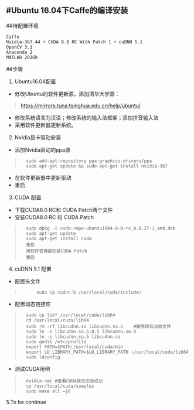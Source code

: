 

#Ubuntu 16.04下Caffe的编译安装
--

##待配置环境

	Caffe
	Nvidia-367.44 + CUDA 8.0 RC With Patch 1 + cuDNN 5.1
	OpenCV 3.1
	Anaconda 2
	MATLAB 2016b

##步骤

1. Ubuntu16.04配置
- 修改Ubuntu的软件更新源，添加清华大学源：

>https://mirrors.tuna.tsinghua.edu.cn/help/ubuntu/  

- 修改系统语言为汉语；修改系统的输入法框架；添加拼音输入法
- 采用软件更新器更新系统。

2. Nvidia显卡驱动安装
- 添加Nvidia驱动的ppa源

>		sudo add-apt-repository ppa:graphics-drivers/ppa
>		sudo apt-get update && sudo apt-get install nvidia-367

- 在软件更新器中更新驱动
- 重启
3. CUDA 配置

- 下载CUDA8.0 RC和 CUDA Patch两个文件
- 安装CUDA8.0 RC 和 CUDA Patch

>   	sudo dpkg -i cuda-repo-ubuntu1604-8-0-rc_8.0.27-1_amd.deb
>   	sudo apt-get update
>   	sudo apt-get install cuda
>  		重启
>   	用软件管理器安装CUDA Patch
>   	重启

4. cuDNN 5.1 配置
- 配置头文件
>   		sudo cp cudnn.h /usr/local/cuda/include/
- 配置动态链接库


>   	sudo cp lib* /usr/local/cuda/lib64
>   	cd /usr/local/cuda/lib64
>   	sudo rm -rf libcudnn.so libcudnn.so.5    #删除原有动态文件
>   	sudo ln -s libcudnn.so.5.0.5 libcudnn.so.5
>   	sudo ln -s libcudnn.so.5 libcudnn.so
>   	sudo gedit /etc/profile
>   	export PATH=$PATH:/usr/local/cuda/bin
>   	export LD_LIBRARY_PATH=$LD_LIBRARY_PATH :/usr/local/cuda/lib64
>   	sudo ldconfig
- 测试CUDA用例

>   	nvidia-smi #查看CUDA是否安装成功
>   	cp /usr/local/cuda/samples
>   	sudo make all –j8

5.To be continue

